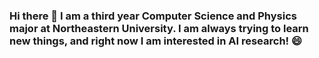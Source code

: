 ### Hi there 👋 I am a third year Computer Science and Physics major at Northeastern University. I am always trying to learn new things, and right now I am interested in AI research! 😄

<!--
**bamarler/bamarler** is a ✨ _special_ ✨ repository because its `README.md` (this file) appears on your GitHub profile.

Here are some ideas to get you started:

- 🔭 I’m currently working on ...
- 🌱 I’m currently learning ...
- 👯 I’m looking to collaborate on ...
- 🤔 I’m looking for help with ...
- 💬 Ask me about ...
- 📫 How to reach me: marler.b@northeastern.edu
- 😄 Pronouns: he/him
- ⚡ Fun fact: ...
-->
